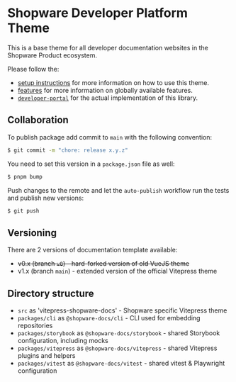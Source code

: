 # Shopware Developer Platform Theme

This is a base theme for all developer documentation websites in the Shopware Product ecosystem.

Please follow the:

- [setup instructions](./SETUP.md) for more information on how to use this theme.
- [features](./FEATURES.md) for more information on globally available features.
- [`developer-portal`](/shopware/developer-portal) for the actual implementation of this library.

## Collaboration

To publish package add commit to `main` with the following convention:

```bash
$ git commit -m "chore: release x.y.z"
```

You need to set this version in a `package.json` file as well:

```bash
$ pnpm bump
```

Push changes to the remote and let the `auto-publish` workflow run the tests and publish new versions:

```bash
$ git push
```

## Versioning

There are 2 versions of documentation template available:

- ~~v0.x (branch `v0`) - hard-forked version of old VueJS theme~~
- v1.x (branch `main`) - extended version of the official Vitepress theme

## Directory structure

- `src` as 'vitepress-shopware-docs' - Shopware specific Vitepress theme
- `packages/cli` as `@shopware-docs/cli` - CLI used for embedding repositories
- `packages/storybook` as `@shopware-docs/storybook` - shared Storybook configuration, including mocks
- `packages/vitepress` as `@shopware-docs/vitepress` - shared Vitepress plugins and helpers
- `packages/vitest` as `@shopware-docs/vitest` - shared vitest & Playwright configuration